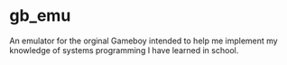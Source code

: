 # gb_emu
An emulator for the orginal Gameboy intended to help me implement my knowledge of systems programming I have learned in school.
